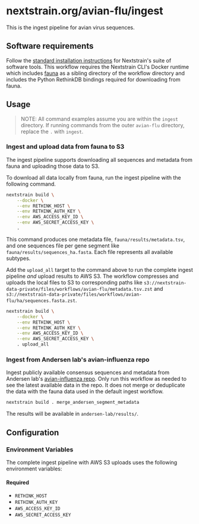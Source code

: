 # nextstrain.org/avian-flu/ingest

This is the ingest pipeline for avian virus sequences.

## Software requirements

Follow the [standard installation instructions](https://docs.nextstrain.org/en/latest/install.html) for Nextstrain's suite of software tools.
This workflow requires the Nextstrain CLI's Docker runtime which includes [fauna](https://github.com/nextstrain/fauna) as a sibling directory of the workflow directory and includes the Python RethinkDB bindings required for downloading from fauna.

## Usage

> NOTE: All command examples assume you are within the `ingest` directory.
> If running commands from the outer `avian-flu` directory, replace the `.` with `ingest`.

### Ingest and upload data from fauna to S3

The ingest pipeline supports downloading all sequences and metadata from fauna and uploading those data to S3.

To download all data locally from fauna, run the ingest pipeline with the following command.

```sh
nextstrain build \
    --docker \
    --env RETHINK_HOST \
    --env RETHINK_AUTH_KEY \
    --env AWS_ACCESS_KEY_ID \
    --env AWS_SECRET_ACCESS_KEY \
    .
```

This command produces one metadata file, `fauna/results/metadata.tsv`, and one sequences file per gene segment like `fauna/results/sequences_ha.fasta`.
Each file represents all available subtypes.

Add the `upload_all` target to the command above to run the complete ingest pipeline _and_ upload results to AWS S3.
The workflow compresses and uploads the local files to S3 to corresponding paths like `s3://nextstrain-data-private/files/workflows/avian-flu/metadata.tsv.zst` and `s3://nextstrain-data-private/files/workflows/avian-flu/ha/sequences.fasta.zst`.

```sh
nextstrain build \
    --docker \
    --env RETHINK_HOST \
    --env RETHINK_AUTH_KEY \
    --env AWS_ACCESS_KEY_ID \
    --env AWS_SECRET_ACCESS_KEY \
    . upload_all
```

### Ingest from Andersen lab's avian-influenza repo

Ingest publicly available consensus sequences and metadata from Andersen lab's [avian-influenza repo](https://github.com/andersen-lab/avian-influenza).
Only run this workflow as needed to see the latest available data in the repo.
It does not merge or deduplicate the data with the fauna data used in the default ingest workflow.

```sh
nextstrain build . merge_andersen_segment_metadata
```

The results will be available in `andersen-lab/results/`.

## Configuration

### Environment Variables

The complete ingest pipeline with AWS S3 uploads uses the following environment variables:

#### Required

- `RETHINK_HOST`
- `RETHINK_AUTH_KEY`
- `AWS_ACCESS_KEY_ID`
- `AWS_SECRET_ACCESS_KEY`
